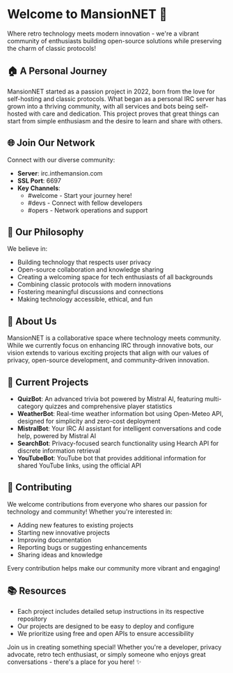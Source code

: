# Welcome to MansionNET 👋

Where retro technology meets modern innovation - we're a vibrant community of enthusiasts building open-source solutions while preserving the charm of classic protocols!

## 🏠 A Personal Journey

MansionNET started as a passion project in 2022, born from the love for self-hosting and classic protocols. What began as a personal IRC server has grown into a thriving community, with all services and bots being self-hosted with care and dedication. This project proves that great things can start from simple enthusiasm and the desire to learn and share with others.

## 🌐 Join Our Network

Connect with our diverse community:
- **Server**: irc.inthemansion.com
- **SSL Port**: 6697
- **Key Channels**: 
  - #welcome - Start your journey here!
  - #devs - Connect with fellow developers
  - #opers - Network operations and support

## 💭 Our Philosophy

We believe in:
- Building technology that respects user privacy
- Open-source collaboration and knowledge sharing
- Creating a welcoming space for tech enthusiasts of all backgrounds
- Combining classic protocols with modern innovations
- Fostering meaningful discussions and connections
- Making technology accessible, ethical, and fun

## 🏰 About Us

MansionNET is a collaborative space where technology meets community. While we currently focus on enhancing IRC through innovative bots, our vision extends to various exciting projects that align with our values of privacy, open-source development, and community-driven innovation.

## 🤖 Current Projects

- **QuizBot**: An advanced trivia bot powered by Mistral AI, featuring multi-category quizzes and comprehensive player statistics
- **WeatherBot**: Real-time weather information bot using Open-Meteo API, designed for simplicity and zero-cost deployment
- **MistralBot**: Your IRC AI assistant for intelligent conversations and code help, powered by Mistral AI
- **SearchBot**: Privacy-focused search functionality using Hearch API for discrete information retrieval
- **YouTubeBot**: YouTube bot that provides additional information for shared YouTube links, using the official API

## 🤝 Contributing

We welcome contributions from everyone who shares our passion for technology and community! Whether you're interested in:
- Adding new features to existing projects
- Starting new innovative projects
- Improving documentation
- Reporting bugs or suggesting enhancements
- Sharing ideas and knowledge

Every contribution helps make our community more vibrant and engaging!

## 📚 Resources

- Each project includes detailed setup instructions in its respective repository
- Our projects are designed to be easy to deploy and configure
- We prioritize using free and open APIs to ensure accessibility

Join us in creating something special! Whether you're a developer, privacy advocate, retro tech enthusiast, or simply someone who enjoys great conversations - there's a place for you here! ✨

